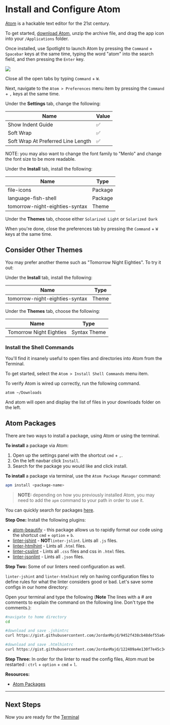 # Install and Configure Atom

[Atom](https://atom.io/) is a hackable text editor for the 21st century.

To get started, [download Atom](https://atom.io/download/mac), unzip the archive file, and drag the app icon into your `/Applications` folder.

Once installed, use Spotlight to launch Atom by pressing the `Command` + `Spacebar` keys at the same time, typing the word "atom" into the search field, and then pressing the `Enter` key.

![](https://i.imgur.com/fuVq4T5.jpg)

Close all the open tabs by typing `Command` + `W`.

Next, navigate to the `Atom > Preferences` menu item by pressing the `Command` + `,` keys at the same time.

Under the **Settings** tab, change the following:

| Name                               | Value              |
|------------------------------------|--------------------|
| Show Indent Guide                  | :white_check_mark: |
| Soft Wrap                          | :white_check_mark: |
| Soft Wrap At Preferred Line Length | :white_check_mark: |

NOTE: you may also want to change the font family to "Menlo" and change the font size to be more readable.

Under the **Install** tab, install the following:

| Name                           | Type    |
|--------------------------------|---------|
| file-icons                     | Package |
| language-fish-shell            | Package |
| tomorrow-night-eighties-syntax | Theme   |

Under the **Themes** tab, choose either `Solarized Light` or `Solarized Dark`

When you're done, close the preferences tab by pressing the `Command` + `W` keys  at the same time.

## Consider Other Themes

You may prefer another theme such as "Tomorrow Night Eighties".  To try it out:

Under the **Install** tab, install the following:

| Name                           | Type    |
|--------------------------------|---------|
| tomorrow-night-eighties-syntax | Theme   |

Under the **Themes** tab, choose the following:

| Name                           | Type         |
|--------------------------------|--------------|
| Tomorrow Night Eighties        | Syntax Theme |


### Install the Shell Commands

You'll find it insanely useful to open files and directories into Atom from the Terminal.

To get started, select the `Atom > Install Shell Commands` menu item.

To verify Atom is wired up correctly, run the following command.

```
atom ~/Downloads
```

And atom will open and display the list of files in your downloads folder on the left.

## Atom Packages

There are two ways to install a package, using Atom or using the terminal.

**To install** a package via Atom:

1. Open up the settings panel with the shortcut `cmd` + `,`.
2. On the left navbar click `Install`.
3. Search for the package you would like and click install.

**To install** a package via terminal, use the `Atom Package Manager` command:

```bash
apm install <package-name>
```

>**NOTE:** depending on how you previously installed Atom, you may need to add the `apm` command to your path in order to use it.

You can quickly search for packages [here](https://atom.io/packages).

**Step One:** Install the following plugins:

- [atom-beautify](https://atom.io/packages/atom-beautify) - this package allows us to rapidly format our code using the shortcut `cmd` + `option` + `b`.
- [linter-jshint](https://atom.io/packages/linter-jshint) - **NOT**`linter-jslint`. Lints all `.js` files.
- [linter-htmlhint](https://atom.io/packages/linter-htmlhint) - Lints all `.html` files.
- [linter-csslint](https://atom.io/packages/linter-csslint) - Lints all `.css` files and css in `.html` files.
- [linter-jsonlint](https://atom.io/packages/linter-jsonlint) - Lints all `.json` files.

**Step Two:** Some of our linters need configuration as well.

`linter-jshint` and `linter-htmlhint` rely on having configuration files to define rules for what the linter considers good or bad. Let's save some configs in our home directory:

Open your terminal and type the following (**Note** The lines with a # are comments to explain the command on the following line. Don't type the comments.):
```bash
#navigate to home directory
cd

#download and save .jshintrc
curl https://gist.githubusercontent.com/JordanMajd/9452f438cb48def55a647f7e48e1bdf9/raw/1fd88bd866e359a369ad61cbbcffbcec22c4c22c/.jshintrc > .jshintrc

#download and save .htmlhintrc
curl https://gist.githubusercontent.com/JordanMajd/122409a4e130f7e45c34a59cfc668dd7/raw/00ff634c3c66204056ee448d0ee85b3c6072e6e6/.htmlhintrc > .htmlhintrc
```

**Step Three:** In order for the linter to read the config files, Atom must be restarted : `ctrl` + `option` + `cmd` + `l`.

**Resources:**
- [Atom Packages](https://atom.io/packages)

---

## Next Steps

Now you are ready for the [Terminal](Terminal.md)

